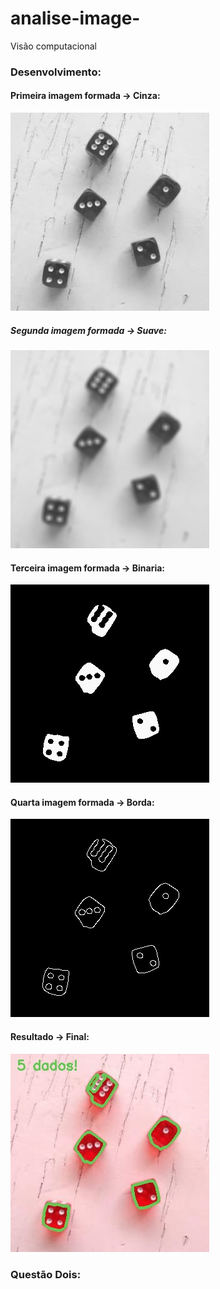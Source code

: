 # analise-image-
Visão computacional 

### Desenvolvimento:

#### Primeira imagem formada -> Cinza:

<img src="Rodrigo_imagem_cinza.jpg"> 

##### Segunda imagem formada -> Suave:

<img src="Rodrigo_imagem_suave.jpg">

#### Terceira imagem formada -> Binaria: 

<img src="Rodrigo_imagem_binaria.jpg">

#### Quarta imagem formada -> Borda:

<img src="Rodrigo_imagem_borda.jpg">

#### Resultado -> Final:

<img src="Rodrigo_imagem_final.jpg">

### Questão Dois:

